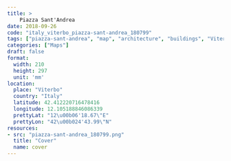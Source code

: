 ```yaml
---
title: > 
    Piazza Sant'Andrea
date: 2018-09-26
code: "italy_viterbo_piazza-sant-andrea_180799"
tags: ["piazza-sant-andrea", "map", "architecture", "buildings", "Viterbo", "Italy"]
categories: ["Maps"]
draft: false
format:
  width: 210
  height: 297
  unit: 'mm'
location:
  place: "Viterbo"
  country: "Italy"
  latitude: 42.412220716478416
  longitude: 12.105188846086339
  prettyLat: "12\u00b06'18.67\"E"
  prettyLon: "42\u00b024'43.99\"N"
resources:
- src: "piazza-sant-andrea_180799.png"
  title: "Cover"
  name: cover
---
```

